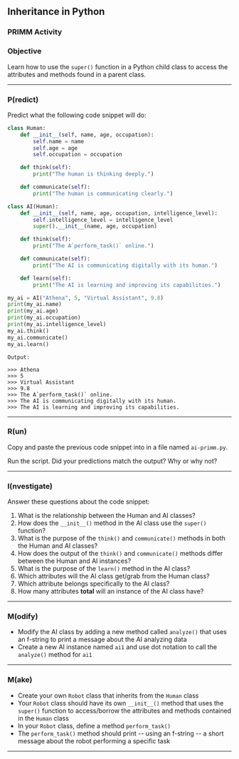 ## Inheritance in Python
### PRIMM Activity 

### Objective

Learn how to use the `super()` function in a Python child class to access the attributes and methods found in a parent class.

---

### P(redict)

Predict what the following code snippet will do:
```py
class Human:
    def __init__(self, name, age, occupation):
        self.name = name
        self.age = age
        self.occupation = occupation

    def think(self):
        print("The human is thinking deeply.")

    def communicate(self):
        print("The human is communicating clearly.")

class AI(Human):
    def __init__(self, name, age, occupation, intelligence_level):
        self.intelligence_level = intelligence_level
        super().__init__(name, age, occupation)

    def think(self):
        print("The A`perform_task()` online.")

    def communicate(self):
        print("The AI is communicating digitally with its human.")

    def learn(self):
        print("The AI is learning and improving its capabilities.")

my_ai = AI("Athena", 5, "Virtual Assistant", 9.8)
print(my_ai.name)
print(my_ai.age)
print(my_ai.occupation)
print(my_ai.intelligence_level)
my_ai.think()
my_ai.communicate()
my_ai.learn()
```

```
Output:

>>> Athena
>>> 5
>>> Virtual Assistant
>>> 9.8
>>> The A`perform_task()` online.
>>> The AI is communicating digitally with its human.
>>> The AI is learning and improving its capabilities.
```
---
### R(un)

Copy and paste the previous code snippet into in a file named `ai-primm.py`.

Run the script.  Did your predictions match the output?  Why or why not?

---

### I(nvestigate)

Answer these questions about the code snippet:

1. What is the relationship between the Human and AI classes?
2. How does the `__init__()` method in the AI class use the `super()` function?
3. What is the purpose of the `think()` and `communicate()` methods in both the Human and AI classes?
4. How does the output of the `think()` and `communicate()` methods differ between the Human and AI instances?
5. What is the purpose of the `learn()` method in the AI class?
6. Which attributes will the AI class get/grab from the Human class?
7. Which attribute belongs specifically to the AI class?
8. How many attributes **total** will an instance of the AI class have?

---

### M(odify)

- Modify the AI class by adding a new method called `analyze()` that uses an f-string to print a message about the AI analyzing data
- Create a new AI instance named `ai1` and use dot notation to call the `analyze()` method for `ai1`

---

### M(ake)

- Create your own `Robot` class that inherits from the `Human` class
- Your `Robot` class should have its own `__init__()` method that uses the `super()` function to access/borrow the attributes and methods contained in the `Human` class
- In your `Robot` class, define a method `perform_task()`
- The `perform_task()` method should print -- using an f-string -- a short message about the robot performing a specific task

---
